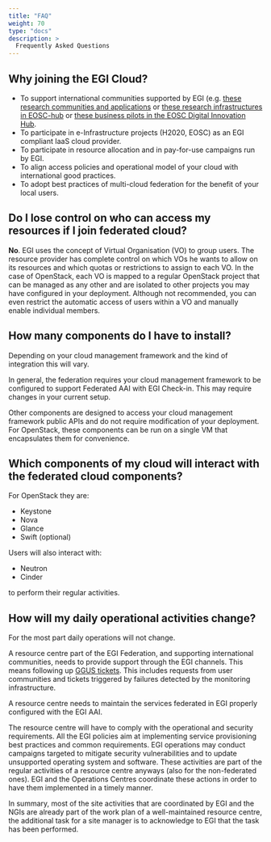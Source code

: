 ```yaml
---
title: "FAQ"
weight: 70
type: "docs"
description: >
  Frequently Asked Questions
---
```


## Why joining the EGI Cloud?

- To support international communities supported by EGI (e.g.
  [these research communities and applications](https://www.egi.eu/use-cases/)
  or
  [these research infrastructures in EOSC-hub](https://eosc-hub.eu/research-communities)
  or
  [these business pilots in the EOSC Digital Innovation Hub](https://eosc-hub.eu/digital-innovation-hub).
- To participate in e-Infrastructure projects (H2020, EOSC) as an EGI compliant
  IaaS cloud provider.
- To participate in resource allocation and in pay-for-use campaigns run by EGI.
- To align access policies and operational model of your cloud with
  international good practices.
- To adopt best practices of multi-cloud federation for the benefit of your
  local users.

## Do I lose control on who can access my resources if I join federated cloud?

**No**. EGI uses the concept of Virtual Organisation (VO) to group users. The
resource provider has complete control on which VOs he wants to allow on its
resources and which quotas or restrictions to assign to each VO. In the case of
OpenStack, each VO is mapped to a regular OpenStack project that can be managed
as any other and are isolated to other projects you may have configured in your
deployment. Although not recommended, you can even restrict the automatic access
of users within a VO and manually enable individual members.

## How many components do I have to install?

Depending on your cloud management framework and the kind of integration this
will vary.

In general, the federation requires your cloud management framework to be
configured to support Federated AAI with EGI Check-in. This may require changes
in your current setup.

Other components are designed to access your cloud management framework public
APIs and do not require modification of your deployment. For OpenStack, these
components can be run on a single VM that encapsulates them for convenience.

## Which components of my cloud will interact with the federated cloud components?

For OpenStack they are:

- Keystone
- Nova
- Glance
- Swift (optional)

Users will also interact with:

- Neutron
- Cinder

to perform their regular activities.

## How will my daily operational activities change?

For the most part daily operations will not change.

A resource centre part of the EGI Federation, and supporting international
communities, needs to provide support through the EGI channels. This means
following up [GGUS tickets](https://ggus.eu). This includes requests from user
communities and tickets triggered by failures detected by the monitoring
infrastructure.

A resource centre needs to maintain the services federated in EGI properly
configured with the EGI AAI.

The resource centre will have to comply with the operational and security
requirements. All the EGI policies aim at implementing service provisioning best
practices and common requirements. EGI operations may conduct campaigns targeted
to mitigate security vulnerabilities and to update unsupported operating system
and software. These activities are part of the regular activities of a resource
centre anyways (also for the non-federated ones). EGI and the Operations Centres
coordinate these actions in order to have them implemented in a timely manner.

In summary, most of the site activities that are coordinated by EGI and the NGIs
are already part of the work plan of a well-maintained resource centre, the
additional task for a site manager is to acknowledge to EGI that the task has
been performed.
